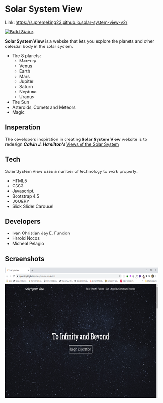 # Solar System View
[comment]: <> (a reference style link.)
Link: https://supremeking23.github.io/solar-system-view-v2/

[![Build Status](https://travis-ci.org/joemccann/dillinger.svg?branch=master)](https://travis-ci.org/joemccann/dillinger)

**Solar System View** is a website that lets you explore the planets and other celestial body in the solar system. 

  - The 8 planets:
    - Mercury
    - Venus 
    - Earth 
    - Mars
    - Jupiter
    - Saturn
    - Neptune
    - Uranus
  - The Sun
  - Asteroids, Comets and Meteors
  - Magic

## Insperation
 The developers inspiration in creating __Solar System View__ website is to redesign __*Calvin J. Hamilton's*__ [Views of the Solar System](http://solarviews.com/eng/homepage.htm) 



## Tech 

Solar System View uses a number of technology to work properly:

* HTML5
* CSS3
* Javascript.
* Bootstrap 4.5
* JQUERY
* Slick Slider Carousel


## Developers
* Ivan Christian Jay E. Funcion
* Harold Nocos
* Micheal Pelagio

## Screenshots

<img src="sh1.PNG" width="730px" height="430px">
